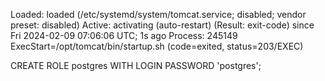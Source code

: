  Loaded: loaded (/etc/systemd/system/tomcat.service; disabled; vendor preset: disabled)
   Active: activating (auto-restart) (Result: exit-code) since Fri 2024-02-09 07:06:06 UTC; 1s ago
  Process: 245149 ExecStart=/opt/tomcat/bin/startup.sh (code=exited, status=203/EXEC)



CREATE ROLE postgres WITH LOGIN PASSWORD 'postgres';

